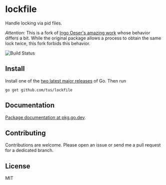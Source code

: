 lockfile
=========
Handle locking via pid files.

*Attention:* This is a fork of [Ingo Oeser's amazing work](https://github.com/nightlyone/lockfile) whose behavior differs a bit. While the original package allows a process to obtain the same lock twice, this fork forbids this behavior.

![Build Status](https://github.com/tus/lockfile/actions/workflows/ci.yml/badge.svg)

Install
-------

Install one of the [two latest major releases](https://go.dev/dl/) of Go. Then run

```
go get github.com/tus/lockfile
```

Documentation
-------------

[Package documentation at pkg.go.dev](https://pkg.go.dev/github.com/tus/lockfile).

Contributing
------------

Contributions are welcome. Please open an issue or send me a pull request for a dedicated branch.

License
-------
MIT
